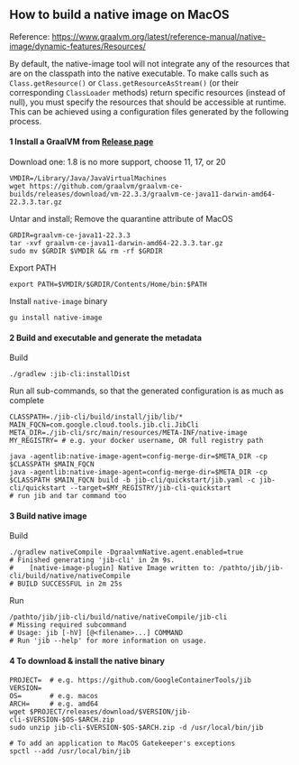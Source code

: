 ## How to build a native image on MacOS

Reference: https://www.graalvm.org/latest/reference-manual/native-image/dynamic-features/Resources/

By default, the native-image tool will not integrate any of the resources
that are on the classpath into the native executable.
To make calls such as `Class.getResource()` or `Class.getResourceAsStream()`
(or their corresponding `ClassLoader` methods) return specific resources (instead of null),
you must specify the resources that should be accessible at runtime.
This can be achieved using a configuration files generated by the following process.

#### 1 Install a GraalVM from [Release page](https://github.com/graalvm/graalvm-ce-builds/releases)

Download one: 1.8 is no more support, choose 11, 17, or 20
```shell
VMDIR=/Library/Java/JavaVirtualMachines
wget https://github.com/graalvm/graalvm-ce-builds/releases/download/vm-22.3.3/graalvm-ce-java11-darwin-amd64-22.3.3.tar.gz
```

Untar and install; Remove the quarantine attribute of MacOS
```shell
GRDIR=graalvm-ce-java11-22.3.3
tar -xvf graalvm-ce-java11-darwin-amd64-22.3.3.tar.gz
sudo mv $GRDIR $VMDIR && rm -rf $GRDIR
```

Export PATH
```shell
export PATH=$VMDIR/$GRDIR/Contents/Home/bin:$PATH
```

Install `native-image` binary
```shell
gu install native-image
```

#### 2 Build and executable and generate the metadata

Build
```shell
./gradlew :jib-cli:installDist
```

Run all sub-commands, so that the generated configuration is as much as complete
```shell
CLASSPATH=./jib-cli/build/install/jib/lib/*
MAIN_FQCN=com.google.cloud.tools.jib.cli.JibCli
META_DIR=./jib-cli/src/main/resources/META-INF/native-image
MY_REGISTRY= # e.g. your docker username, OR full registry path

java -agentlib:native-image-agent=config-merge-dir=$META_DIR -cp $CLASSPATH $MAIN_FQCN
java -agentlib:native-image-agent=config-merge-dir=$META_DIR -cp $CLASSPATH $MAIN_FQCN build -b jib-cli/quickstart/jib.yaml -c jib-cli/quickstart --target=$MY_REGISTRY/jib-cli-quickstart
# run jib and tar command too
```

#### 3 Build native image

Build
```shell
./gradlew nativeCompile -DgraalvmNative.agent.enabled=true
# Finished generating 'jib-cli' in 2m 9s.
#    [native-image-plugin] Native Image written to: /pathto/jib/jib-cli/build/native/nativeCompile
# BUILD SUCCESSFUL in 2m 25s
```

Run
```shell
/pathto/jib/jib-cli/build/native/nativeCompile/jib-cli
# Missing required subcommand
# Usage: jib [-hV] [@<filename>...] COMMAND
# Run 'jib --help' for more information on usage.
```

#### 4 To download & install the native binary

```shell
PROJECT=  # e.g. https://github.com/GoogleContainerTools/jib
VERSION=
OS=       # e.g. macos
ARCH=     # e.g. amd64
wget $PROJECT/releases/download/$VERSION/jib-cli-$VERSION-$OS-$ARCH.zip
sudo unzip jib-cli-$VERSION-$OS-$ARCH.zip -d /usr/local/bin/jib

# To add an application to MacOS Gatekeeper's exceptions
spctl --add /usr/local/bin/jib
```
